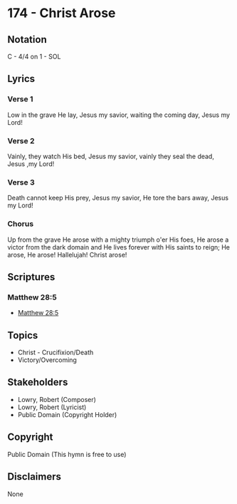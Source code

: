 # 174 - Christ Arose

## Notation

C - 4/4 on 1 - SOL

## Lyrics

### Verse 1

Low in the grave He lay, Jesus my savior, waiting the coming day, Jesus my Lord!

### Verse 2

Vainly, they watch His bed, Jesus my savior, vainly they seal the dead, Jesus ,my Lord!

### Verse 3

Death cannot keep His prey, Jesus my savior, He tore the bars away, Jesus my Lord!

### Chorus

Up from the grave He arose with a mighty triumph o'er His foes, He arose a victor from the dark domain and He lives forever with His saints to reign; He arose, He arose! Hallelujah! Christ arose!


## Scriptures

### Matthew 28:5

- [Matthew 28:5](https://www.biblegateway.com/passage/?search=Matthew%2028%3A5)


## Topics

- Christ - Crucifixion/Death
- Victory/Overcoming

## Stakeholders

- Lowry, Robert (Composer)
- Lowry, Robert (Lyricist)
- Public Domain (Copyright Holder)

## Copyright

Public Domain
(This hymn is free to use)

## Disclaimers

None

